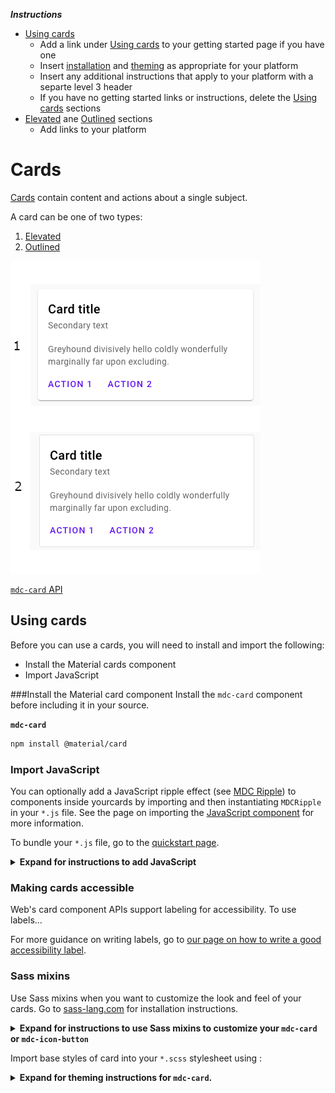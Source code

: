 <!--docs:
title: "Cards"
layout: detail
section: components
excerpt: "<platform> Cards"
ide_version: "<cIDE name> <compatible IDE version and build number>"
material_package_version: "<compatible Material platform package version number>"
iconId:
path: /
api_doc_root:
-->

_**Instructions**_
* [Using cards](#using-cards)
    * Add a link under [Using cards](#using-cards) to your getting started page if you have one
    * Insert [installation](#installation) and [theming](#theming) as appropriate for your platform
    * Insert any additional instructions that apply to your platform with a separte level 3 header
    * If you have no getting started links or instructions, delete the [Using cards](#using-cards) sections
* [Elevated](#elevated-card) ane [Outlined](#outlined-card) sections
    * Add links to your platform 



# Cards

[Cards](https://material.io/components/cards/) contain content and actions about a single subject.

A card can be one of two types:
1. [Elevated](#elevated-card)
1. [Outlined](#outlined-card)

![Elevated and Outlined cards wtih a secondary title and two actions: Action 1 and Action 2 in purple](assets/cards-generic.png) 

[`mdc-card` API](#mdc-card-api)

## Using cards
Before you can use a cards, you will need to install and import the following:

* Install the Material cards component
* Import JavaScript


###Install the Material card component
Install the `mdc-card` component before including it in your source.

**`mdc-card`**
```bash
npm install @material/card
```
### Import JavaScript

You can optionally add a JavaScript ripple effect (see [MDC Ripple](https://github.com/material-components/material-components-web/blob/master/packages/mdc-ripple)) to components inside yourcards by importing and then instantiating `MDCRipple` in your `*.js` file. See the page on importing the [JavaScript component](https://github.com/material-components/material-components-web/blob/master/docs/importing-js.md) for more information.

To bundle your `*.js` file, go to the [quickstart page](https://github.com/material-components/material-components-web/blob/master/docs/getting-started.md#quick-start-cdn).

<details><summary><b>Expand for instructions to add JavaScript</b></summary>

```js
import {MDCRipple} from '@material/ripple';

const selector = '.mdc-button, .mdc-icon-button, .mdc-card__primary-action';
const ripples = [].map.call(document.querySelectorAll(selector), function(el) {
  return new MDCRipple(el);
});
```

</details>


### Making cards accessible

Web's card component APIs support labeling for accessibility. To use labels...

For more guidance on writing labels, go to [our page on how to write a good accessibility label](https://material.io/design/usability/accessibility.html#writing).

### Sass mixins

Use Sass mixins when you want to customize the look and feel of your cards. Go to [sass-lang.com](https://sass-lang.com/install) for installation instructions.

<details><summary><b>Expand for instructions to use Sass mixins to customize your <code>mdc-card</code> or <code>mdc-icon-button</code></b></summary>

Before using Sass mixins for your project you will need to do the following:

* Add the Sass package to your `*.json file` under `devDependencies`:
```json
"devDependencies": {
  "sass": "^1.24.3"
}
```

* Add a `.sassrc.js` file to your project root directory:

```js
const path = require("path");

const CWD = process.cwd();

module.exports = {
  includePaths: [path.resolve(CWD, "node_modules"), path.resolve(CWD, "src")]
};
```
</details>

Import base styles of card into your `*.scss` stylesheet using :

<details><summary><b>Expand for theming instructions for <code>mdc-card</code>.</b></summary>

**mdc-card**
```scss
@use '@material/card/mdc-card';
```

```scss
@use '@material/card/mixins' as card;

.card-instance {
  @include card.container-fill-color(orange);
  @include card.icon-color(green);
  // ...
}
```

<img src="assets/web-sass-mixins-example.png" alt="Contained card with orange fill and green icon ">

#### Sass mixins for `mdc-card`

The following mixins are available to customize your `mdc-card` instance.

Mixin | Description
---|---
`mdc-card-fill-color($color)` | Sets the fill color of a card.
`mdc-card-outline($color, $thickness)` | Sets the color and thickness of a card's outline (but does _not_ remove its shadow).
`mdc-card-shape-radius($radius, $rtl-reflexive)` | Sets the rounded shape to card with given radius size. Set `$rtl-reflexive` to true to flip radius values in RTL context, defaults to false.
`mdc-card-media-aspect-ratio($x, $y)` | Maintains the given aspect ratio on a `mdc-card__media` subelement by dynamically scaling its height relative to its width.

## Elevated card
 
On mobile, an [elevated card’s](https://material.io/components/cards/#specs) default elevation is 1dp, with a raised dragged elevation of 8dp.

### Elevated card example

Source code API:
* \<platform component name\>
  * [Class definition](https://)
  * [GitHub source](https://github.com/material-components/)


The following example shows an elevated card. The card has a title, a secondary title, text, and two actions: Action 1 and Action 2 in purple (#6200EE).

<img src="assets/<platform>-elevated-card.png" alt="elevated card example for <platform> showing ...">

```
<source code here>
The source code example should display as per the interactive example (https://material.io/components/cards/#) with supporting text and Buttons:
* Display two elevated cards, for each card
* Display a card title "Card title 1" for one card and "Card title 2" for the other
* Display a secondary title "Secondary text" with an opacity of 60%
* Display text reading "Greyhound divisively hello coldly wonderfully marginally far upon excluding." with an opacity of 60%
* Display two actions, "Action 1" and "Action 2" with two text buttons
* Display the sample images ![sample card image of yellow and red tulips](assets/card-sample-image.jpg) and ![sample card image of red and yellow apples](assets/card-sample-image-2.jpg)
* Allow the cards to be moveable.
```

### Key properties

![\<Placeholder diagram of elevated card attributes. Replace this text if/when there is an approved diagram\>](assets/card-anatomy.png)

**1. Elevated card attributes**

1. **Container** 
2. **Thumbnail [optional]** 
3. **Header text [optional]** 
4. **Subhead [optional]** 
5. **Media [optional]** 
6. **Supporting text [optional]** 
7. **Buttons [optional]** <
8. **Icons [optional]** 

<details>
<summary><b>Container</b> attributes</summary>

Design Attribute | Theme value | Equivalent Sass mixin attribute
---|---|---
Container fill color| |
Container ink color | |
Container shape radius | |
Container outline color | |
Container outline width | | 
Container horzontal padding | | 
Container elevation | |


</details>

<details>
<summary><b>Thumbnail</b> attributes (optional)</summary>


|  | Attribute | Related method(s) | Default value |
|---|---|---|---|
|Desc. 1 | | | |



</details>

<details>
<summary><b>Header text</b> attributes (optional)</summary>

Design Attribute | Theme value | Equivalent Sass mixin attribute
---|---|---
Text label | |  
Text color | |
Typography | |


</details>

<details>
<summary><b>Subhead</b> attributes (optional)</summary>

Design Attribute | Theme value | Equivalent Sass mixin attribute
---|---|---
Text label | |  
Text color | |
Typography | |


</details>

<details>
<summary><b>Media</b> attributes (optional)</summary>


|  | Attribute | Related method(s) | Default value |
|---|---|---|---|
|Desc. 1 | | | |




</details>

<details>
<summary><b>Supporting text</b> attributes (optional)</summary>

Design Attribute | Theme value | Equivalent Sass mixin attribute
---|---|---
Text label | | 
Text color | |
Typography | |

</details>

<details>
<summary><b>Button</b> attributes (optional)</summary>


|  | Attribute | Related method(s) | Default value |
|---|---|---|---|
|Desc. 1 | | | |




</details>

<details>
<summary><b>Icon</b> attributes (optional)</summary>


|  | Attribute | Related method(s) | Default value |
|---|---|---|---|
|Desc. 1 | | | |




</details>


## Outlined card
 
On desktop and mobile, [outlined cards](https://material.io/components/cards/#specs) can have a resting elevation of 0dp. They elevate to 4dp on hover.

### Outlined card example

Source code API:
* \<platform component name\>
  * [Class definition](https://)
  * [GitHub source](https://github.com/material-components/)


The following example shows an outlined card. The card has a title, a secondary title, text, and two actions: Action 1 and Action 2 in purple (#6200EE).


<img src="assets/<platform>-outlined-card.png" alt="outlined card example for <platform> showing ...">

```
<source code here>
The source code example should display as per the interactive example (https://material.io/components/cards/#) with supporting text and Buttons:
* Display an outlined card with an outline of 60% opacity
* Display a card title "Card title"
* Display a secondary title "Secondary text" with an opacity of 60%
* Display text reading "Greyhound divisively hello coldly wonderfully marginally far upon excluding." with an opacity of 60%
* Display two actions, "Action 1" and "Action 2" with two text buttons
* Display the sample image ![sample card image of yellow and red tulips](assets/card-sample-image.jpg)
* Make the card selectable with a "favorites" icon

```

### Key properties

![\<Placeholder diagram of outlined card  attributes. Replace this text if/when there is an approved diagram\>](assets/card-anatomy.png)

**1. Outlined card attributes**

1. **Container** 
2. **Thumbnail [optional]** 
3. **Header text [optional]** 
4. **Subhead [optional]** 
5. **Media [optional]** 
6. **Supporting text [optional]** 
7. **Buttons [optional]** 
8. **Icons [optional]** 

<details>
<summary><b>Container</b> attributes</summary>

Design Attribute | Theme value | Equivalent Sass mixin attribute
---|---|---
Container fill color| |
Container ink color | |
Container shape radius | |
Container outline color | |
Container outline width | | 
Container horzontal padding | | 
Container elevation | | 

</details>

<details>
<summary><b>Thumbnail</b> attributes (optional)</summary>


|  | Attribute | Related method(s) | Default value |
|---|---|---|---|
|Desc. 1 | | | |


</details>

<details>
<summary><b>Header text</b> attributes (optional)</summary>

Design Attribute | Theme value | Equivalent Sass mixin attribute
---|---|---
Text label | N/A |  N/A
Text color | |
Typography | |


</details>

<details>
<summary><b>Subhead</b> attributes (optional)</summary>

Design Attribute | Theme value | Equivalent Sass mixin attribute
---|---|---
Text label | N/A |  N/A
Text color | |
Typography | |




</details>

<details>
<summary><b>Media</b> attributes (optional)</summary>


|  | Attribute | Related method(s) | Default value |
|---|---|---|---|
|Desc. 1 | | | |



</details>

<details>

<summary><b>Supporting text</b> attributes (optional)</summary>

|  | Attribute | Related method(s) | Default value |
|---|---|---|---|
|Desc. 1 | | | |



</details>

<details>
<summary><b>Button</b> attributes (optional)</summary>


|  | Attribute | Related method(s) | Default value |
|---|---|---|---|
|Desc. 1 | | | |




</details>

<details>
<summary><b>Icon</b> attributes (optional)</summary>


|  | Attribute | Related method(s) | Default value |
|---|---|---|---|
|Desc. 1 | | | |



</details>



## Theming Cards

Cards support [Material Theming](https://material.io/components/cards/#theming) and can be customized in terms of color, typography and shape.

### Card theming example

API and source code

* `\<card classes\>`
  * [Class definition](https://)
  * [GitHub source](https://github.com/material-components/)

_Use the [Shrine theme](https://material.io/design/material-studies/shrine.html) for this example_
```
* Display an outlined card 
* Display a card title "Card title"
* Display a secondary title "Secondary text"
* Display text reading "Greyhound divisively hello coldly wonderfully marginally far upon excluding."
* Display two actions, "Action 1" and "Action 2" with two text buttons
* Display the sample image ![sample card image of yellow and red tulips](assets/card-sample-image.jpg)
* Make the card checkable with a "favorites" icon

```
* Make the card checkable with a "favorites" icon

## `mdc-card` API

## Basic Usage

### HTML Structure

```html
<div class="mdc-card">
  <!-- ... content ... -->
</div>
```

> _NOTE_: MDC Card is designed to accommodate a wide variety of use cases.
> See the [Card Contents](#card-contents) section for information on helpers for specific types of content within cards.

### Styles

```css
@import "@material/card/mdc-card";
```

In order to remain general-purpose and support e.g. images spanning the full width of the card, MDC Card does not
include padding styles on the root element. When adding free-form text content to cards, padding should be set to
`16px`:

```css
.my-card-content {
  padding: 16px;
}
```

> _NOTE_: MDC Card's predefined classes for content areas (e.g. `mdc-card__actions`) take care of their own padding.

By default, cards expand horizontally to fill all available space, and vertically to fit their contents.
If you'd like to maintain a consistent width and height across cards, you'll need to set it in your styles:

```css
.my-card {
  height: 350px;
  width: 350px;
}
```

You can also place cards within layout containers, such as [MDC Layout Grid](../mdc-layout-grid)
or CSS Flexbox or Grid.

### JavaScript

MDC Card itself does not require JavaScript. However, if you place interactive components inside your cards,
you may want to instantiate ripples or other components. For example:

```js
import {MDCRipple} from '@material/ripple';

const selector = '.mdc-button, .mdc-icon-button, .mdc-card__primary-action';
const ripples = [].map.call(document.querySelectorAll(selector), function(el) {
  return new MDCRipple(el);
});
```

> _NOTE_: If your card includes any [icon button toggles](../mdc-icon-button#icon-button-toggle), you will want to
> instantiate `MDCIconButtonToggle` instead of `MDCRipple`.

## Variants

### Outlined Card

By default, cards are elevated with no outline. You can render unelevated outlined cards instead by adding the
`mdc-card--outlined` modifier class.

```html
<div class="mdc-card mdc-card--outlined">
  <!-- ... content ... -->
</div>
```

### Card Contents

MDC Card can be used for a wide variety of use cases, but it includes styles for a few common ones.

#### Primary Action

If a majority of the card (or even the entire card) should be actionable, you can add the `mdc-card__primary-action`
class to the region to give it MDC Ripple styles. You should also assign `tabindex="0"` to ensure it can also be
interacted with via keyboard.

```html
<div class="mdc-card">
  <div class="mdc-card__primary-action" tabindex="0">
    <!-- content within actionable area -->
  </div>
  <!-- ... content ... -->
</div>
```

> _NOTE_: We recommend avoiding adding other actionable items within `mdc-card__primary-action`, due to the overlapping
> effect of multiple nested elements with ripple and states applied at once.

#### Rich media

This area is used for showing rich media in cards, and optionally as a container. Use the `mdc-card__media` CSS class
and the [optional modifier classes](#css-classes).

```html
<div class="my-card__media mdc-card__media mdc-card__media--16-9">
  <div class="mdc-card__media-content">Title</div>
</div>
```

```css
.my-card__media {
  background-image: url("pretty.jpg");
}
```

#### Actions

This area is used to show different actions the user can take, typically at the bottom of a card.
It's often used with [buttons](../mdc-button):

```html
<div class="mdc-card__actions">
  <button class="mdc-button mdc-card__action mdc-card__action--button">
    <div class="mdc-button__ripple"></div>
    <span class="mdc-button__label">Action 1</span>
  </button>
  <button class="mdc-button mdc-card__action mdc-card__action--button">
    <div class="mdc-button__ripple"></div>
    <span class="mdc-button__label">Action 2</span>
  </button>
</div>
```

It can also be used with [icon buttons](../mdc-icon-button):

```html
<div class="mdc-card__actions">
  <button class="mdc-icon-button mdc-card__action mdc-card__action--icon"
     aria-pressed="false"
     aria-label="Add to favorites"
     title="Add to favorites">
   <i class="material-icons mdc-icon-button__icon mdc-icon-button__icon--on">favorite</i>
   <i class="material-icons mdc-icon-button__icon">favorite_border</i>
  </button>
  <button class="material-icons mdc-icon-button mdc-card__action mdc-card__action--icon" title="Share">share</button>
  <button class="material-icons mdc-icon-button mdc-card__action mdc-card__action--icon" title="More options">more_vert</button>
</div>
```

Be sure to include the `mdc-card__action` class on every action for correct positioning. In addition, _button_ icons
should use the `mdc-card__action--button` class, and _icon_ actions should use the `mdc-card__action--icon` class.

To have a single action button take up the entire width of the action row, use the `--full-bleed` modifier on the row:

```html
<div class="mdc-card__actions mdc-card__actions--full-bleed">
  <a class="mdc-button mdc-card__action mdc-card__action--button" href="#">
    <div class="mdc-button__ripple"></div>
    <span class="mdc-button__label">All Business Headlines</span>
    <i class="material-icons mdc-button__icon" aria-hidden="true">arrow_forward</i>
  </a>
</div>
```

To display buttons _and_ icons in the same row, wrap them in `mdc-card__action-buttons` and `mdc-card__action-icons`
elements:

```html
<div class="mdc-card__actions">
  <div class="mdc-card__action-buttons">
    <button class="mdc-button mdc-card__action mdc-card__action--button">
      <div class="mdc-button__ripple"></div>
      <span class="mdc-button__label">Read</span>
    </button>
    <button class="mdc-button mdc-card__action mdc-card__action--button">
      <div class="mdc-button__ripple"></div>
      <span class="mdc-button__label">Bookmark</span>
    </button>
  </div>
  <div class="mdc-card__action-icons">
   <button class="material-icons mdc-icon-button mdc-card__action mdc-card__action--icon" title="Share">share</button>
    <button class="material-icons mdc-icon-button mdc-card__action mdc-card__action--icon" title="More options">more_vert</button>
  </div>
</div>
```

##### Icons

We recommend using [Material Icons](https://material.io/tools/icons/) from Google Fonts:

```html
<head>
  <link rel="stylesheet" href="https://fonts.googleapis.com/icon?family=Material+Icons">
</head>
```

However, you can also use SVG, [Font Awesome](https://fontawesome.com/), or any other icon library you wish.

#### Combined Example

The following is an example incorporating all of the above elements:

```html
<div class="mdc-card">
  <div class="mdc-card__primary-action">
    <div class="mdc-card__media mdc-card__media--square">
      <div class="mdc-card__media-content">Title</div>
    </div>
    <!-- ... additional primary action content ... -->
  </div>
  <div class="mdc-card__actions">
    <div class="mdc-card__action-buttons">
      <button class="mdc-button mdc-card__action mdc-card__action--button">
        <div class="mdc-button__ripple"></div>
        <span class="mdc-button__label">Action 1</span>
      </button>
      <button class="mdc-button mdc-card__action mdc-card__action--button">
        <div class="mdc-button__ripple"></div>
        <span class="mdc-button__label">Action 2</span>
      </button>
    </div>
    <div class="mdc-card__action-icons">
      <button class="material-icons mdc-icon-button mdc-card__action mdc-card__action--icon" title="Share">share</button>
      <button class="material-icons mdc-icon-button mdc-card__action mdc-card__action--icon" title="More options">more_vert</button>
    </div>
  </div>
</div>
```

## Style Customization

### CSS Classes

CSS Class | Description
--- | ---
`mdc-card` | Mandatory. The main card element.
`mdc-card--outlined` | Optional. Removes the shadow and displays a hairline outline instead.
`mdc-card__primary-action` | Optional. The main tappable area of the card. Typically contains most (or all) card content _except_ `mdc-card__actions`. Only applicable to cards that have a primary action that the main surface should trigger.
`mdc-card__media` | Optional. Media area that displays a custom `background-image` with `background-size: cover`.
`mdc-card__media--square` | Optional. Automatically scales the media area's height to equal its width.
`mdc-card__media--16-9` | Optional. Automatically scales the media area's height according to its width, maintaining a 16:9 aspect ratio.
`mdc-card__media-content` | Optional. An absolutely-positioned box the same size as the media area, for displaying a title or icon on top of the `background-image`.
`mdc-card__actions` | Optional. Row containing action buttons and/or icons.
`mdc-card__actions--full-bleed` | Optional. Removes the action area's padding and causes its only child (an `mdc-card__action` element) to consume 100% of the action area's width.
`mdc-card__action-buttons` | Optional. A group of action buttons, displayed on the left side of the card (in LTR), adjacent to `mdc-card__action-icons`.
`mdc-card__action-icons` | Optional. A group of supplemental action icons, displayed on the right side of the card (in LTR), adjacent to `__action-buttons`.
`mdc-card__action` | Optional. An individual action button or icon.
`mdc-card__action--button` | Optional. An action button with text.
`mdc-card__action--icon` | Optional. An action icon with no text. We recommend using [Material Icons](https://material.io/tools/icons/) from Google Fonts.

### Sass Mixins

Mixin | Description
--- | ---
`mdc-card-fill-color($color)` | Sets the fill color of a card.
`mdc-card-outline($color, $thickness)` | Sets the color and thickness of a card's outline (but does _not_ remove its shadow).
`mdc-card-shape-radius($radius, $rtl-reflexive)` | Sets the rounded shape to card with given radius size. Set `$rtl-reflexive` to true to flip radius values in RTL context, defaults to false.
`mdc-card-media-aspect-ratio($x, $y)` | Maintains the given aspect ratio on a `mdc-card__media` subelement by dynamically scaling its height relative to its width.
